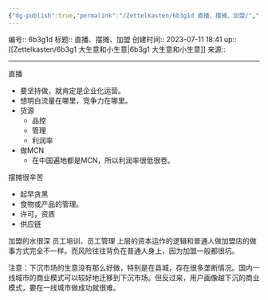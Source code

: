 ```yaml
---
{"dg-publish":true,"permalink":"/Zettelkasten/6b3g1d 直播、摆摊、加盟/","dgPassFrontmatter":true}
---
```


编号:: 6b3g1d
标题:: 直播、摆摊、加盟
创建时间:: 2023-07-11 18:41
up:: [[Zettelkasten/6b3g1 大生意和小生意\|6b3g1 大生意和小生意]]
来源:: 

---
直播
- 要坚持做，就肯定是企业化运营。
- 想明白流量在哪里，竞争力在哪里。
- 货源
	- 品控
	- 管理
	- 利润率
- 做MCN
	- 在中国遍地都是MCN，所以利润率很低很卷。

摆摊很辛苦
- 起早贪黑
- 食物或产品的管理。
- 许可，资质
- 供应链

加盟的水很深
员工培训、员工管理
上层的资本运作的逻辑和普通人做加盟店的做事方式完全不一样。而风险往往背负在普通人身上，因为加盟一般都很坑。

注意：下沉市场的生意没有那么好做，特别是在县城，存在很多垄断情况。国内一线城市的商业模式可以较好地迁移到下沉市场。但反过来，用户画像越下沉的商业模式，要在一线城市做成功就很难。

